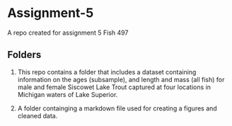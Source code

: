 # Assignment-5
A repo created for assignment 5 Fish 497

## Folders

1. This repo contains a folder that includes a dataset containing information on the ages (subsample), and length and mass (all fish) for male and female Siscowet Lake Trout captured at four locations in Michigan waters of Lake Superior.

2. A folder containging a markdown file used for creating a figures and cleaned data. 

